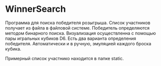 # WinnerSearch

Программа для поиска победителя розыгрыша. Список участников получает из файла в файловой системе.
Победитель определяются методом бинарного поиска. Визуализация осуществленна с помощью пары игральных кубиков D6.
Есть два варианта определения победителя. Автоматически и в ручную, эмуляцией каждого броска кубика.
 
Примерный список участнико находится в папке static.
